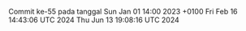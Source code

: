 Commit ke-55 pada tanggal Sun Jan 01 14:00 2023 +0100
Fri Feb 16 14:43:06 UTC 2024
Thu Jun 13 19:08:16 UTC 2024
